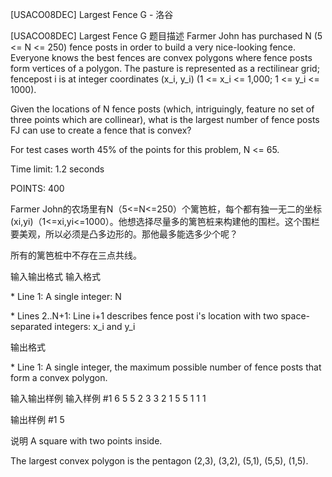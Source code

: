 



[USACO08DEC] Largest Fence G - 洛谷














[USACO08DEC] Largest Fence G
题目描述
Farmer John has purchased N (5 <= N <= 250) fence posts in order to build a very nice-looking fence. Everyone knows the best fences are convex polygons where fence posts form vertices of a polygon. The pasture is represented as a rectilinear grid; fencepost i is at integer coordinates (x\_i, y\_i) (1 <= x\_i <= 1,000; 1 <= y\_i <= 1000).

Given the locations of N fence posts (which, intriguingly, feature no set of three points which are collinear), what is the largest number of fence posts FJ can use to create a fence that is convex?

For test cases worth 45% of the points for this problem, N <= 65.

Time limit: 1.2 seconds

POINTS: 400

Farmer John的农场里有N（5<=N<=250）个篱笆桩，每个都有独一无二的坐标(xi,yi)（1<=xi,yi<=1000）。他想选择尽量多的篱笆桩来构建他的围栏。这个围栏要美观，所以必须是凸多边形的。那他最多能选多少个呢？

所有的篱笆桩中不存在三点共线。

输入输出格式
输入格式

\* Line 1: A single integer: N

\* Lines 2..N+1: Line i+1 describes fence post i's location with two space-separated integers: x\_i and y\_i

输出格式

\* Line 1: A single integer, the maximum possible number of fence posts that form a convex polygon.

输入输出样例
输入样例 #1
6 
5 5 
2 3 
3 2 
1 5 
5 1 
1 1 

输出样例 #1
5 

说明
A square with two points inside.


The largest convex polygon is the pentagon (2,3), (3,2), (5,1), (5,5), (1,5).







